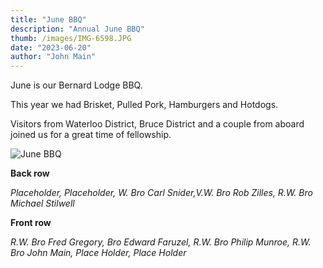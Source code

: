 ```yaml
---
title: "June BBQ"
description: "Annual June BBQ"
thumb: /images/IMG-6598.JPG
date: "2023-06-20"
author: "John Main"
---
```


June is our Bernard Lodge BBQ.

This year we had Brisket, Pulled Pork, Hamburgers and Hotdogs.

Visitors from Waterloo District, Bruce District and a couple from aboard joined us for a great time of fellowship.

![June BBQ](/images/IMG-6598.JPG)

**Back row**

*Placeholder, Placeholder, W. Bro Carl Snider,V.W. Bro Rob Zilles, R.W. Bro Michael Stilwell*

**Front row**

*R.W. Bro Fred Gregory, Bro Edward Faruzel, R.W. Bro Philip Munroe, R.W. Bro John Main, Place Holder, Place Holder*
